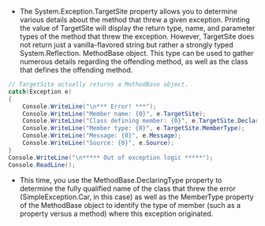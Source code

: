 - The System.Exception.TargetSite property allows you to determine various details about the method that threw a given exception. Printing the value of TargetSite will display the return type, name, and parameter types of the method that threw the exception. However, TargetSite does not return just a vanilla-flavored string but rather a strongly typed System.Reflection. MethodBase object. This type can be used to gather numerous details regarding the offending method, as well as the class that defines the offending method.
```csharp
// TargetSite actually returns a MethodBase object.  
catch(Exception e)  
{  
	Console.WriteLine("\n*** Error! ***");  
	Console.WriteLine("Member name: {0}", e.TargetSite);  
	Console.WriteLine("Class defining member: {0}", e.TargetSite.DeclaringType);  
	Console.WriteLine("Member type: {0}", e.TargetSite.MemberType);  
	Console.WriteLine("Message: {0}", e.Message);  
	Console.WriteLine("Source: {0}", e.Source);  
}  
Console.WriteLine("\n***** Out of exception logic *****");  
Console.ReadLine();
```
- This time, you use the MethodBase.DeclaringType property to determine the fully qualified name of the class that threw the error (SimpleException.Car, in this case) as well as the MemberType property of the MethodBase object to identify the type of member (such as a property versus a method) where this exception originated.